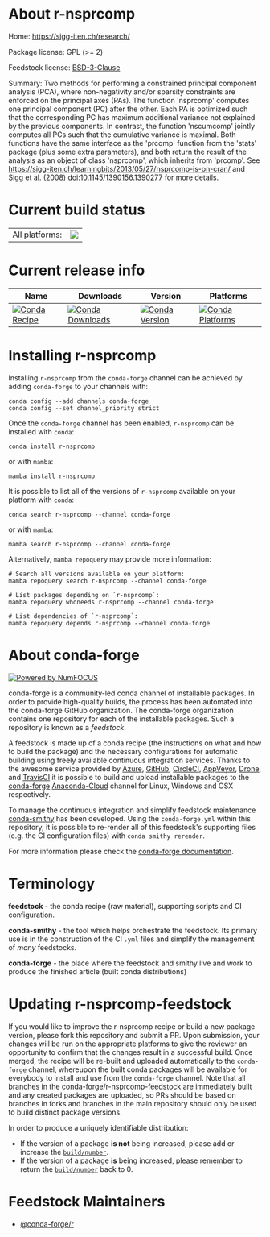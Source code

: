 About r-nsprcomp
================

Home: https://sigg-iten.ch/research/

Package license: GPL (>= 2)

Feedstock license: [BSD-3-Clause](https://github.com/conda-forge/r-nsprcomp-feedstock/blob/main/LICENSE.txt)

Summary: Two methods for performing a constrained principal component analysis (PCA), where non-negativity and/or sparsity constraints are enforced on the principal axes (PAs). The function 'nsprcomp' computes one principal component (PC) after the other. Each PA is optimized such that the corresponding PC has maximum additional variance not explained by the previous components. In contrast, the function 'nscumcomp' jointly computes all PCs such that the cumulative variance is maximal. Both functions have the same interface as the 'prcomp' function from the 'stats' package (plus some extra parameters), and both return the result of the analysis as an object of class 'nsprcomp', which inherits from 'prcomp'. See <https://sigg-iten.ch/learningbits/2013/05/27/nsprcomp-is-on-cran/> and Sigg et al. (2008) <doi:10.1145/1390156.1390277> for more details.

Current build status
====================


<table><tr><td>All platforms:</td>
    <td>
      <a href="https://dev.azure.com/conda-forge/feedstock-builds/_build/latest?definitionId=7419&branchName=main">
        <img src="https://dev.azure.com/conda-forge/feedstock-builds/_apis/build/status/r-nsprcomp-feedstock?branchName=main">
      </a>
    </td>
  </tr>
</table>

Current release info
====================

| Name | Downloads | Version | Platforms |
| --- | --- | --- | --- |
| [![Conda Recipe](https://img.shields.io/badge/recipe-r--nsprcomp-green.svg)](https://anaconda.org/conda-forge/r-nsprcomp) | [![Conda Downloads](https://img.shields.io/conda/dn/conda-forge/r-nsprcomp.svg)](https://anaconda.org/conda-forge/r-nsprcomp) | [![Conda Version](https://img.shields.io/conda/vn/conda-forge/r-nsprcomp.svg)](https://anaconda.org/conda-forge/r-nsprcomp) | [![Conda Platforms](https://img.shields.io/conda/pn/conda-forge/r-nsprcomp.svg)](https://anaconda.org/conda-forge/r-nsprcomp) |

Installing r-nsprcomp
=====================

Installing `r-nsprcomp` from the `conda-forge` channel can be achieved by adding `conda-forge` to your channels with:

```
conda config --add channels conda-forge
conda config --set channel_priority strict
```

Once the `conda-forge` channel has been enabled, `r-nsprcomp` can be installed with `conda`:

```
conda install r-nsprcomp
```

or with `mamba`:

```
mamba install r-nsprcomp
```

It is possible to list all of the versions of `r-nsprcomp` available on your platform with `conda`:

```
conda search r-nsprcomp --channel conda-forge
```

or with `mamba`:

```
mamba search r-nsprcomp --channel conda-forge
```

Alternatively, `mamba repoquery` may provide more information:

```
# Search all versions available on your platform:
mamba repoquery search r-nsprcomp --channel conda-forge

# List packages depending on `r-nsprcomp`:
mamba repoquery whoneeds r-nsprcomp --channel conda-forge

# List dependencies of `r-nsprcomp`:
mamba repoquery depends r-nsprcomp --channel conda-forge
```


About conda-forge
=================

[![Powered by
NumFOCUS](https://img.shields.io/badge/powered%20by-NumFOCUS-orange.svg?style=flat&colorA=E1523D&colorB=007D8A)](https://numfocus.org)

conda-forge is a community-led conda channel of installable packages.
In order to provide high-quality builds, the process has been automated into the
conda-forge GitHub organization. The conda-forge organization contains one repository
for each of the installable packages. Such a repository is known as a *feedstock*.

A feedstock is made up of a conda recipe (the instructions on what and how to build
the package) and the necessary configurations for automatic building using freely
available continuous integration services. Thanks to the awesome service provided by
[Azure](https://azure.microsoft.com/en-us/services/devops/), [GitHub](https://github.com/),
[CircleCI](https://circleci.com/), [AppVeyor](https://www.appveyor.com/),
[Drone](https://cloud.drone.io/welcome), and [TravisCI](https://travis-ci.com/)
it is possible to build and upload installable packages to the
[conda-forge](https://anaconda.org/conda-forge) [Anaconda-Cloud](https://anaconda.org/)
channel for Linux, Windows and OSX respectively.

To manage the continuous integration and simplify feedstock maintenance
[conda-smithy](https://github.com/conda-forge/conda-smithy) has been developed.
Using the ``conda-forge.yml`` within this repository, it is possible to re-render all of
this feedstock's supporting files (e.g. the CI configuration files) with ``conda smithy rerender``.

For more information please check the [conda-forge documentation](https://conda-forge.org/docs/).

Terminology
===========

**feedstock** - the conda recipe (raw material), supporting scripts and CI configuration.

**conda-smithy** - the tool which helps orchestrate the feedstock.
                   Its primary use is in the construction of the CI ``.yml`` files
                   and simplify the management of *many* feedstocks.

**conda-forge** - the place where the feedstock and smithy live and work to
                  produce the finished article (built conda distributions)


Updating r-nsprcomp-feedstock
=============================

If you would like to improve the r-nsprcomp recipe or build a new
package version, please fork this repository and submit a PR. Upon submission,
your changes will be run on the appropriate platforms to give the reviewer an
opportunity to confirm that the changes result in a successful build. Once
merged, the recipe will be re-built and uploaded automatically to the
`conda-forge` channel, whereupon the built conda packages will be available for
everybody to install and use from the `conda-forge` channel.
Note that all branches in the conda-forge/r-nsprcomp-feedstock are
immediately built and any created packages are uploaded, so PRs should be based
on branches in forks and branches in the main repository should only be used to
build distinct package versions.

In order to produce a uniquely identifiable distribution:
 * If the version of a package **is not** being increased, please add or increase
   the [``build/number``](https://docs.conda.io/projects/conda-build/en/latest/resources/define-metadata.html#build-number-and-string).
 * If the version of a package **is** being increased, please remember to return
   the [``build/number``](https://docs.conda.io/projects/conda-build/en/latest/resources/define-metadata.html#build-number-and-string)
   back to 0.

Feedstock Maintainers
=====================

* [@conda-forge/r](https://github.com/conda-forge/r/)

